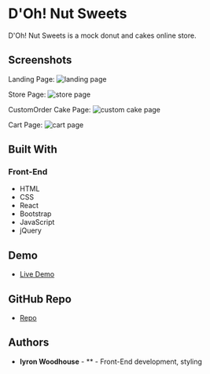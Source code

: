 # D'Oh! Nut Sweets

D'Oh! Nut Sweets is a mock donut and cakes online store.

## Screenshots
Landing Page:
![landing page](./images/screenshots/screencapture-1.png)

Store Page:
![store page](./images/screenshots/screencapture-store.png)

CustomOrder Cake Page:
![custom cake page](./images/screenshots/screencapture-custom-cake.png)

Cart Page:
![cart page](./images/screenshots/screencapture-cart.png)

## Built With

### Front-End
* HTML
* CSS
* React
* Bootstrap
* JavaScript
* jQuery

## Demo

- [Live Demo](https://dnsweets-master.now.sh/)

## GitHub Repo

- [Repo](https://github.com/W00DH0USE/D-Oh-Nut-Sweets-REACT)

## Authors

* **Iyron Woodhouse** - ** - Front-End development, styling

